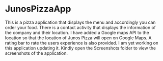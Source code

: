 # JunosPizzaApp
This is a pizza application that displays the menu and accordingly you can order your food. There is a contact activity that displays the
information of the company and their location. I have added a Google maps API to the location so that the location of Junos Pizza will open on Google Maps. A rating bar to rate the users experience is also provided. I am yet working on this application updating it.
Kindly open the Screenshots folder to view the screenshots of the application.

